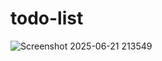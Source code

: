 # todo-list
![Screenshot 2025-06-21 213549](https://github.com/user-attachments/assets/eeb0d7bf-d5bf-4cda-a91e-00690b987203)
